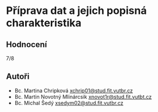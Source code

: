 # Příprava dat a jejich popisná charakteristika

## Hodnocení
7/8

## Autoři
- Bc. Martina Chripková <xchrip01@stud.fit.vutbr.cz>
- Bc. Martin Novotný Mlinárcsik <xnovot1r@stud.fit.vutbt.cz>
- Bc. Michal Šedý <xsedym02@stud.fit.vutbr.cz>

